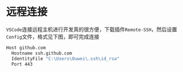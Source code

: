 # 远程连接

`VSCode`连接远程主机进行开发真的很方便，下载插件`Remote-SSH`，然后设置`Config`文件，格式见下图，即可完成连接

```bash
Host github.com
  Hostname ssh.github.com
  IdentityFile "C:\Users\Ouwei\.ssh\id_rsa"
  Port 443
```

